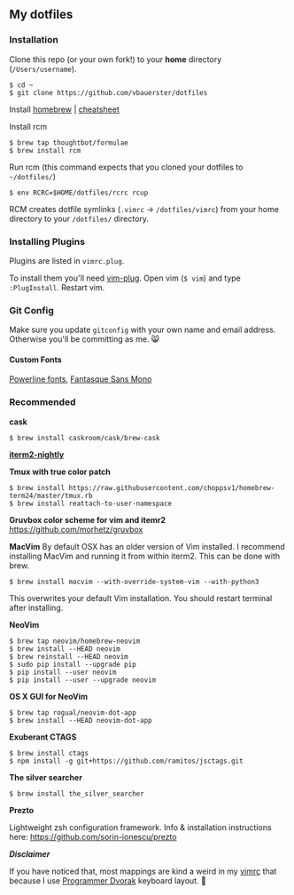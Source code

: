 ## My dotfiles

### Installation

Clone this repo (or your own fork!) to your **home** directory (`/Users/username`).
```
$ cd ~
$ git clone https://github.com/vbauerster/dotfiles
```

Install [homebrew](http://brew.sh/) | [cheatsheet](http://ricostacruz.com/cheatsheets/homebrew.html)

Install rcm
```
$ brew tap thoughtbot/formulae
$ brew install rcm
```

Run rcm (this command expects that you cloned your dotfiles to `~/dotfiles/`)
```
$ env RCRC=$HOME/dotfiles/rcrc rcup
```
RCM creates dotfile symlinks (`.vimrc` -> `/dotfiles/vimrc`) from your home directory to your `/dotfiles/` directory.

### Installing Plugins
Plugins are listed in `vimrc.plug`.

To install them you'll need [vim-plug](https://github.com/junegunn/vim-plug). Open vim (`$ vim`) and type `:PlugInstall`. Restart vim.

### Git Config
Make sure you update ```gitconfig``` with your own name and email address. Otherwise you'll be committing as me. :smile_cat:

#### Custom Fonts
[Powerline fonts](https://github.com/powerline/fonts),
[Fantasque Sans Mono](https://github.com/belluzj/fantasque-sans)

### Recommended

**cask**
```
$ brew install caskroom/cask/brew-cask
```

**[iterm2-nightly](http://iterm2.com/nightly/latest)**

**Tmux with true color patch**
```
$ brew install https://raw.githubusercontent.com/choppsv1/homebrew-term24/master/tmux.rb
$ brew install reattach-to-user-namespace
```

**Gruvbox color scheme for vim and itemr2**
https://github.com/morhetz/gruvbox

**MacVim**
By default OSX has an older version of Vim installed. I recommend installing MacVim and running it from within iterm2. This can be done with brew.
```
$ brew install macvim --with-override-system-vim --with-python3
```
This overwrites your default Vim installation. You should restart terminal after installing.

**NeoVim**
```
$ brew tap neovim/homebrew-neovim
$ brew install --HEAD neovim
$ brew reinstall --HEAD neovim
$ sudo pip install --upgrade pip
$ pip install --user neovim
$ pip install --user --upgrade neovim
```

**OS X GUI for NeoVim**
```
$ brew tap rogual/neovim-dot-app
$ brew install --HEAD neovim-dot-app
```

**Exuberant CTAGS**
```
$ brew install ctags
$ npm install -g git+https://github.com/ramitos/jsctags.git
```

**The silver searcher**
```
$ brew install the_silver_searcher
```

**Prezto**

Lightweight zsh configuration framework. Info & installation instructions here: https://github.com/sorin-ionescu/prezto

***Disclaimer***

If you have noticed that, most mappings are kind a weird in my [vimrc](https://raw.githubusercontent.com/vbauerster/dotfiles/master/vimrc)
that because I use [Programmer Dvorak](https://github.com/vbauerster/ProDvorak) keyboard layout. :banana:
